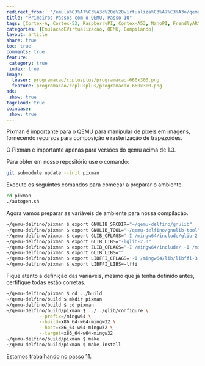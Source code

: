 ```yaml
---
redirect_from:  "/emula%C3%A7%C3%A3o%20e%20virtualiza%C3%A7%C3%A3o/qemu/compilando/Primeiros_Passos_com_o_QEMU-parte-10/"
title: "Primeiros Passos com o QEMU, Passo 10" 
tags: [Cortex-A, Cortex-53, RaspberryPI, Cortex-A53, NanoPI, FrendlyARM, ARM, Intel, TBB,  Emulação, Virtualização, KVM, QEMU, VMware, VirtualBox, VBox, Hiper-V, Xen, GNU ARM Eclipse, Eclipse, Windows, RTOS, uOS, pixman, xTensa, AVR]
categories: [EmulacaoEVirtualizacao, QEMU, Compilando]
layout: article
share: true
toc: true
comments: true
feature:
 category: true
 index: true
image:
  teaser: programacao/ccplusplus/programacao-660x300.png
  feature: programacao/ccplusplus/programacao-660x300.png
ads: 
 show: true
tagcloud: true
coinbase:
 show: true
---
```


Pixman é importante para o QEMU para manipular de pixels em imagens, fornecendo recursos para composição e rasterização de trapezoides. 

<!--more-->

O Pixman é importante apenas para versões do qemu acima de 1.3.

Para obter em nosso repositório use o comando:

```sh
git submodule update --init pixman
```


Execute os seguintes comandos para começar a preparar o ambiente.

```sh
cd pixman
./autogen.sh
```
 

Agora vamos preparar as variáveis de ambiente para nossa compilação.

```sh
~/qemu-delfino/pixman $ export GNULIB_SRCDIR="~/qemu-delfino/gnulib"  
~/qemu-delfino/pixman $ export GNULIB_TOOL="~/qemu-delfino/gnulib-tool"
~/qemu-delfino/pixman $ export GLIB_CFLAGS="-I /mingw64/include/glib-2.0 -I /mingw64/lib/glib-2.0/include"
~/qemu-delfino/pixman $ export GLIB_LIBS="-lglib-2.0"
~/qemu-delfino/pixman $ export ZLIB_CFLAGS="-I /mingw64/include/ -I /mingw64/include"
~/qemu-delfino/pixman $ export GLIB_LIBS=""
~/qemu-delfino/pixman $ export LIBFFI_CFLAGS='-I /mingw64/lib/libffi-3.99999/include'
~/qemu-delfino/pixman $ export LIBFFI_LIBS=-lffi
```

Fique atento a definição das variáveis, mesmo que já tenha definido antes, certifique todas estão corretas.

```sh
~/qemu-delfino/pixman $ cd ../build
~/qemu-delfino/build $ mkdir pixman
~/qemu-delfino/build $ cd pixman
~/qemu-delfino/build/pixman $ ../../glib/configure \
            --prefix=/mingw64 \
            --build=x86_64-w64-mingw32 \
            --host=x86_64-w64-mingw32 \
            --target=x86_64-w64-mingw32 
~/qemu-delfino/build/pixman $ make
~/qemu-delfino/build/pixman $ make install
```



[Estamos trabalhando no passo 11.](http://carlosdelfino.eti.br/emulacaoevirtualizacao/qemu/compilando/Primeiros_Passos_com_o_QEMU-passo-11)